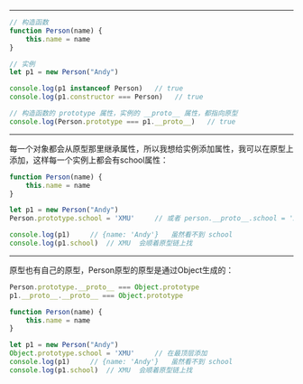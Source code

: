 
---

```javascript
// 构造函数
function Person(name) {
	this.name = name
}

// 实例
let p1 = new Person("Andy")

console.log(p1 instanceof Person)   // true
console.log(p1.constructor === Person)   // true

// 构造函数的 prototype 属性，实例的 __proto__ 属性，都指向原型
console.log(Person.prototype === p1.__proto__)   // true
```

---

每一个对象都会从原型那里继承属性，所以我想给实例添加属性，我可以在原型上添加，这样每一个实例上都会有school属性：

```javascript
function Person(name) {
	this.name = name
}

let p1 = new Person("Andy")
Person.prototype.school = 'XMU'     // 或者 person.__proto__.school = 'XMU'

console.log(p1)     // {name: 'Andy'}   虽然看不到 school
console.log(p1.school)  // XMU  会顺着原型链上找
```

------------

原型也有自己的原型，Person原型的原型是通过Object生成的：

```javascript
Person.prototype.__proto__ === Object.prototype
p1.__proto__.__proto__ === Object.prototype
```

```javascript
function Person(name) {
	this.name = name
}

let p1 = new Person("Andy")
Object.prototype.school = 'XMU'     // 在最顶层添加
console.log(p1)     // {name: 'Andy'}   虽然看不到 school
console.log(p1.school)  // XMU  会顺着原型链上找
```


